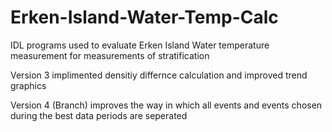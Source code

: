 # Erken-Island-Water-Temp-Calc
IDL programs used to evaluate Erken Island Water temperature measurement for measurements of stratification

Version 3 implimented densitiy differnce calculation and improved trend graphics

Version 4 (Branch) improves the way in which all events and events chosen during the best data periods are seperated
